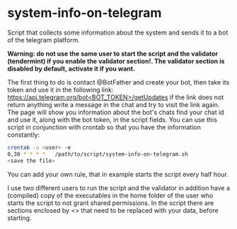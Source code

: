 # system-info-on-telegram

Script that collects some information about the system and sends it to a bot of the telegram platform.

**Warning: do not use the same user to start the script and the validator (tendermint) if you enable the validator section!.
The validator section is disabled by default, activate it if you want.**

The first thing to do is contact @BotFather and create your bot, then take its token and use it in the 
following link: [https://api.telegram.org/bot<BOT_TOKEN>/getUpdates](https://api.telegram.org/bot<BOT_TOKEN>/getUpdates) if the link does not return anything
write a message in the chat and try to visit the link again. The page will show you information about the
bot's chats find your chat id and use it, along with the bot token, in the script fields. You can use this 
script in conjunction with crontab so that you have the information constantly:
```bash
crontab -u <user> -e
0,30 * * * *   /path/to/script/system-info-on-telegram.sh
<save the file>
```
You can add your own rule, that in example starts the script every half hour.

I use two different users to run the script and the validator in addition have a (compiled) copy of the 
executables in the home folder of the user who starts the script to not grant shared permissions.
In the script there are sections enclosed by <> that need to be replaced with your data, before starting.
